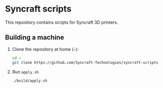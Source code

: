 # Syncraft scripts

This repository contains scripts for Syncraft 3D printers.

## Building a machine

1. Clone the repository at home (`~`):
	```bash
	cd ~
	git clone https://github.com/Syncraft-Technologies/syncraft-scripts.git
	```
2. Run `apply.sh`
	```bash
	./build/apply.sh
	```